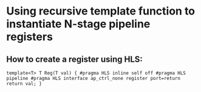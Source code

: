 # Using recursive template function to instantiate N-stage pipeline registers

## How to create a register using HLS:
`
template<T>
T Reg(T val) {
#pragma HLS inline self off
#pragma HLS pipeline
#pragma HLS interface ap_ctrl_none register port=return
  return val;
}
`
